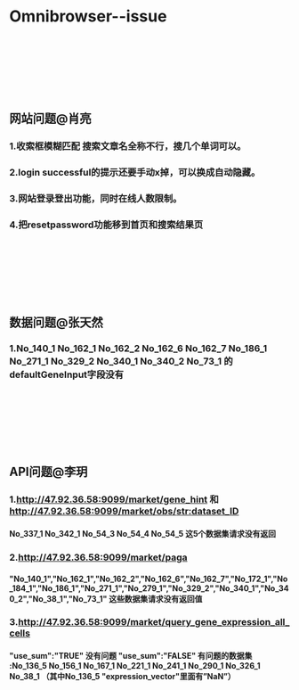 # Omnibrowser--issue

<br><br><br><br><br><br>

## 网站问题@肖亮
### 1.收索框模糊匹配 搜索文章名全称不行，搜几个单词可以。
### 2.login successful的提示还要手动x掉，可以换成自动隐藏。
### 3.网站登录登出功能，同时在线人数限制。
### 4.把resetpassword功能移到首页和搜索结果页

<br><br><br><br><br><br>

## 数据问题@张天然
### 1.No_140_1 No_162_1 No_162_2 No_162_6 No_162_7 No_186_1 No_271_1 No_329_2 No_340_1 No_340_2 No_73_1 的defaultGeneInput字段没有

<br><br><br><br><br><br>

## API问题@李玥
### 1.http://47.92.36.58:9099/market/gene_hint 和 http://47.92.36.58:9099/market/obs/<str:dataset_ID>
#### No_337_1  No_342_1   No_54_3   No_54_4  No_54_5  这5个数据集请求没有返回
### 2.http://47.92.36.58:9099/market/paga
#### "No_140_1","No_162_1","No_162_2","No_162_6","No_162_7","No_172_1","No_184_1","No_186_1","No_271_1","No_279_1","No_329_2","No_340_1","No_340_2","No_38_1","No_73_1" 这些数据集请求没有返回值
### 3.http://47.92.36.58:9099/market/query_gene_expression_all_cells
#### "use_sum":"TRUE"  没有问题  "use_sum":"FALSE" 有问题的数据集 :No_136_5 No_156_1 No_167_1 No_221_1  No_241_1  No_290_1 No_326_1 No_38_1 （其中No_136_5  "expression_vector"里面有”NaN”）

